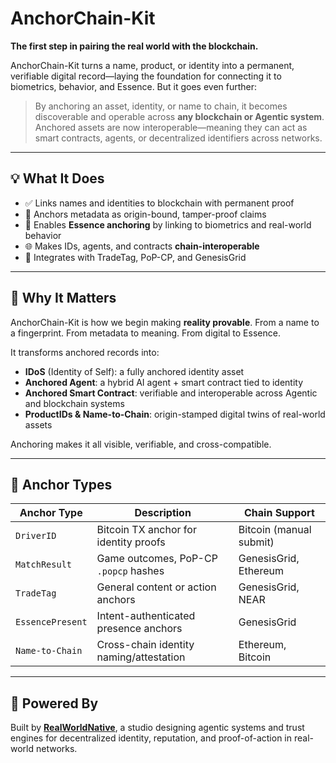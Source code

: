 # AnchorChain-Kit

**The first step in pairing the real world with the blockchain.**

AnchorChain-Kit turns a name, product, or identity into a permanent, verifiable digital record—laying the foundation for connecting it to biometrics, behavior, and Essence. But it goes even further:

> By anchoring an asset, identity, or name to chain, it becomes discoverable and operable across **any blockchain or Agentic system**. Anchored assets are now interoperable—meaning they can act as smart contracts, agents, or decentralized identifiers across networks.

---

## 💡 What It Does

- ✅ Links names and identities to blockchain with permanent proof
- 🔐 Anchors metadata as origin-bound, tamper-proof claims
- 🧬 Enables **Essence anchoring** by linking to biometrics and real-world behavior
- 🌐 Makes IDs, agents, and contracts **chain-interoperable**
- 🔄 Integrates with TradeTag, PoP-CP, and GenesisGrid

---

## 🌉 Why It Matters

AnchorChain-Kit is how we begin making **reality provable**. From a name to a fingerprint. From metadata to meaning. From digital to Essence.

It transforms anchored records into:
- **IDoS** (Identity of Self): a fully anchored identity asset
- **Anchored Agent**: a hybrid AI agent + smart contract tied to identity
- **Anchored Smart Contract**: verifiable and interoperable across Agentic and blockchain systems
- **ProductIDs & Name-to-Chain**: origin-stamped digital twins of real-world assets

Anchoring makes it all visible, verifiable, and cross-compatible.

---

## 🔗 Anchor Types

| Anchor Type      | Description                                 | Chain Support            |
|------------------|---------------------------------------------|---------------------------|
| `DriverID`       | Bitcoin TX anchor for identity proofs       | Bitcoin (manual submit)  |
| `MatchResult`    | Game outcomes, PoP-CP `.popcp` hashes       | GenesisGrid, Ethereum     |
| `TradeTag`       | General content or action anchors           | GenesisGrid, NEAR         |
| `EssencePresent` | Intent-authenticated presence anchors       | GenesisGrid               |
| `Name-to-Chain`  | Cross-chain identity naming/attestation     | Ethereum, Bitcoin         |

---

## 🧠 Powered By

Built by [**RealWorldNative**](https://robertanderson.nft), a studio designing agentic systems and trust engines for decentralized identity, reputation, and proof-of-action in real-world networks.
